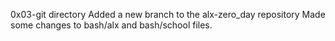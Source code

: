 0x03-git directory
Added a new branch to the alx-zero_day repository 
Made some changes to bash/alx and bash/school files.

